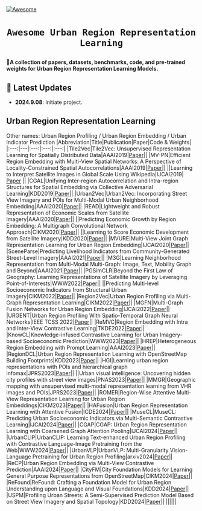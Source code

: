 <!-- [![Maintenance](https://img.shields.io/badge/Maintained%3F-yes-green.svg)](https://github.com/Jack-bo1220/Awesome-Remote-Sensing-Foundation-Models/graphs/commit-activity) -->
[![Awesome](https://cdn.rawgit.com/sindresorhus/awesome/d7305f38d29fed78fa85652e3a63e154dd8e8829/media/badge.svg)](https://github.com/Jack-bo1220/Awesome-Remote-Sensing-Foundation-Models)
<!-- <img alt="GitHub watchers" src="https://img.shields.io/github/watchers/Jack-bo1220/Awesome-Remote-Sensing-Foundation-Models?style=social"> <img alt="GitHub stars" src="https://img.shields.io/github/stars/Jack-bo1220/Awesome-Remote-Sensing-Foundation-Models?style=social"> <img alt="GitHub forks" src="https://img.shields.io/github/forks/Jack-bo1220/Awesome-Remote-Sensing-Foundation-Models?style=social"> -->

# <p align=center>`Awesome Urban Region Representation Learning`</p>

:star2:**A collection of papers, datasets, benchmarks, code, and pre-trained weights for Urban Region Representation Learning Models.**

## 📢 Latest Updates
<!-- :fire::fire::fire: Last Updated on 2024.08.19 :fire::fire::fire: -->

- **2024.9.08**: Initiate project.

## Urban Region Representation Learning
Other names: Urban Region Profiling / Urban Region Embedding / Urban Indicator Prediction
|Abbreviation|Title|Publication|Paper|Code & Weights|
|:---:|---|:---:|:---:|:---:|
|Tile2Vec|Tile2Vec: Unsupervised Representation Learning for Spatially Distributed Data|AAAI2019|[Paper](https://dl.acm.org/doi/pdf/10.1609/aaai.v33i01.33013967)||
|MV-PN|Efficient Region Embedding with Multi-View Spatial Networks: A Perspective of Locality-Constrained Spatial Autocorrelations|AAAI2019|[Paper](https://dl.acm.org/doi/pdf/10.1609/aaai.v33i01.3301906)||
||Learning to Interpret Satellite Images in Global Scale Using Wikipedia|IJCAI2019|          [Paper](https://arxiv.org/pdf/1905.02506)           ||
|CGAL|Unifying Inter-region Autocorrelation and Intra-region Structures for Spatial Embedding via Collective Adversarial Learning|KDD2019|[Paper]([dl.acm.org/doi/pdf/10.1145/3292500.3330972](https://dl.acm.org/doi/pdf/10.1145/3292500.3330972))||
|Urban2Vec|Urban2Vec: Incorporating Street View Imagery and POIs for Multi-Modal Urban Neighborhood Embedding|AAAI2020|[Paper](https://arxiv.org/pdf/2001.11101)||
|READ|Lightweight and Robust Representation of Economic Scales from Satellite Imagery|AAAI2020|[Paper](https://aaai.org/papers/00428-lightweight-and-robust-representation-of-economic-scales-from-satellite-imagery/)||
||Predicting Economic Growth by Region Embedding: A Multigraph Convolutional Network Approach|CIKM2020|[Paper]([dl.acm.org/doi/pdf/10.1145/3340531.3411882](https://dl.acm.org/doi/pdf/10.1145/3340531.3411882))||
||Learning to Score Economic Development from Satellite Imagery|KDD2020|[Paper]([dl.acm.org/doi/pdf/10.1145/3394486.3403347](https://dl.acm.org/doi/pdf/10.1145/3394486.3403347))||
|MVURE|Multi-View Joint Graph Representation Learning for Urban Region Embedding|IJCAI2020|[Paper](https://www.ijcai.org/Proceedings/2020/0611.pdf)||
|SceneParse|Predicting Livelihood Indicators from Community-Generated Street-Level Imagery|AAAI2021|[Paper](https://arxiv.org/pdf/2006.08661)||
|M3G|Learning Neighborhood Representation from Multi-Modal Multi-Graph: Image, Text, Mobility Graph and Beyond|AAAI2021|[Paper](https://arxiv.org/pdf/2105.02489)||
|PGSimCLR|Beyond the First Law of Geography: Learning Representations of Satellite Imagery by Leveraging Point-of-Interests|WWW2022|[Paper](https://dl.acm.org/doi/pdf/10.1145/3485447.3512149)||
||Predicting Multi-level Socioeconomic Indicators from Structural Urban Imagery|CIKM2022|[Paper](https://dl.acm.org/doi/pdf/10.1145/3511808.3557153)||
|Region2Vec|Urban Region Profiling via Multi-Graph Representation Learning|CIKM2022|[Paper]([dl.acm.org/doi/pdf/10.1145/3511808.3557720](https://dl.acm.org/doi/pdf/10.1145/3511808.3557720))||
|MGFN|Multi-Graph Fusion Networks for Urban Region Embedding|IJCAI2022|[Paper](https://arxiv.org/pdf/2201.09760)||
|URGENT|Urban Region Profiling With Spatio-Temporal Graph Neural Networks|IEEE TCSS 2022|[Paper](https://ieeexplore.ieee.org/document/9805695)||
|ReMVC|Region Embedding with Intra and Inter-View Contrastive Learning|TKDE2022|[Paper](https://arxiv.org/pdf/2211.08975)||
|KnowCL|Knowledge-infused Contrastive Learning for Urban Imagery-based Socioeconomic Prediction|WWW2023|[Paper]([dl.acm.org/doi/pdf/10.1145/3543507.3583876](https://dl.acm.org/doi/pdf/10.1145/3543507.3583876))||
|HREP|Heterogeneous Region Embedding with Prompt Learning|AAAI2023|[Paper](https://dl.acm.org/doi/abs/10.1609/aaai.v37i4.25625)||
|RegionDCL|Urban Region Representation Learning with OpenStreetMap Building Footprints|KDD2023|[Paper]([dl.acm.org/doi/pdf/10.1145/3580305.3599538](https://dl.acm.org/doi/pdf/10.1145/3580305.3599538))||
|HGI|Learning urban region representations with POIs and hierarchical graph infomax|JPRS2023|[Paper](https://www.sciencedirect.com/science/article/pii/S0924271622003148)||
||Urban visual intelligence: Uncovering hidden city profiles with street view images|PNAS2023|[Paper]([pnas.org/doi/pdf/10.1073/pnas.2220417120](https://www.pnas.org/doi/pdf/10.1073/pnas.2220417120))||
|MMGR|Geographic mapping with unsupervised multi-modal representation learning from VHR images and POIs|JPRS2023|[Paper](https://www.sciencedirect.com/science/article/pii/S0924271623001235)||
|ROMER|Region-Wise Attentive Multi-View Representation Learning for Urban Region Embeddings|CIKM2023|[Paper]([dl.acm.org/doi/pdf/10.1145/3583780.3615194](https://dl.acm.org/doi/pdf/10.1145/3583780.3615194))||
|HAFusion|Urban Region Representation Learning with Attentive Fusion|ICDE2024|[Paper](https://arxiv.org/pdf/2312.04606)||
|MuseCL|MuseCL: Predicting Urban Socioeconomic Indicators via Multi-Semantic Contrastive Learning|IJCAI2024|[Paper](https://arxiv.org/pdf/2407.09523)||
|CGAP|CGAP: Urban Region Representation Learning with Coarsened Graph Attention Pooling|IJCAI2024|[Paper](https://www.ijcai.org/proceedings/2024/0832.pdf)||
|UrbanCLIP|UrbanCLIP: Learning Text-enhanced Urban Region Profiling with Contrastive Language-Image Pretraining from the Web|WWW2024|[Paper]([dl.acm.org/doi/pdf/10.1145/3589334.3645378](https://dl.acm.org/doi/pdf/10.1145/3589334.3645378))||
|UrbanVLP|UrbanVLP: Multi-Granularity Vision-Language Pretraining for Urban Region Profiling|arxiv2024|[Paper](https://arxiv.org/pdf/2403.16831)||
|ReCP|Urban Region Embedding via Multi-View Contrastive Prediction|AAAI2024|[Paper](https://arxiv.org/pdf/2312.09681)||
|CityFM|City Foundation Models for Learning General Purpose Representations from OpenStreetMap|CIKM2024|[Paper](https://arxiv.org/pdf/2310.00583)||
|ReFound|ReFound: Crafting a Foundation Model for Urban Region Understanding upon Language and Visual Foundations|KDD2024|[Paper]([dl.acm.org/doi/pdf/10.1145/3637528.3671992](https://dl.acm.org/doi/pdf/10.1145/3637528.3671992))||
|USPM|Profiling Urban Streets: A Semi-Supervised Prediction Model Based on Street View Imagery and Spatial Topology|KDD2024|[Paper]([dl.acm.org/doi/pdf/10.1145/3637528.3671918](https://dl.acm.org/doi/pdf/10.1145/3637528.3671918))||
||||||